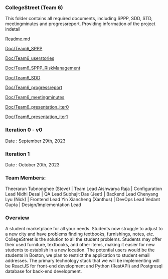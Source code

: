 ### CollegeStreet (Team 6)
This folder contains all required documents, including SPPP, SDD, STD, meetingminutes and progressreport.
Providing information of the project indetail

[Readme.md](https://github.com/BUMETCS673/CS673F23TEAM6/blob/main/doc/Readme.md)

[Doc/Team6_SPPP](https://github.com/BUMETCS673/CS673F23TEAM6/blob/main/doc/Team6_SPPP%20(v2).pdf)

[Doc/Team6_userstories](https://github.com/BUMETCS673/CS673F23TEAM6/blob/main/doc/Team6_userstories.pdf)

[Doc/Team6_SPPP_RiskManagement](https://github.com/BUMETCS673/CS673F23TEAM6/blob/main/doc/Team6_SPPP_RiskManagement.xlsx)

[Doc/Team6_SDD](https://github.com/BUMETCS673/CS673F23TEAM6/blob/main/doc/Team6_SDD.pdf)

[Doc/Team6_progressreport](https://github.com/BUMETCS673/CS673F23TEAM6/blob/main/doc/Team6_ProgressReport%20(updated).xlsx)

[Doc/Team6_meetingminutes](https://github.com/BUMETCS673/CS673F23TEAM6/blob/main/doc/Team6_MeetingMinutes%20(updated).pdf)

[Doc/Team6_presentation_iter0](https://github.com/BUMETCS673/CS673F23TEAM6/blob/main/doc/Team6_presentation_iter0.pptx)

[Doc/Team6_presentation_iter1](https://github.com/BUMETCS673/CS673F23TEAM6/blob/main/doc/Team6_presentation_iter1.pdf)

### Iteration 0 - v0
Date : September 29th, 2023

### Iteration 1
Date : October 20th, 2023

### Team Members:
Theerarun Tubnonghee (Steve) | Team Lead
Aishwarya Raja | Configuration Lead
Nidhi Desai | QA Lead
Subhajit Das (Jeet) | Backend Lead
Chenyang Lyu (Nick) | Frontend Lead
Yin Xiancheng (Xanthus) | DevOps Lead
Vedant Gupta | Design/Implementation Lead

### Overview 
A student marketplace for all your needs. Students now struggle to adjust to a new city and have problems finding textbooks, furnishings, notes, etc. 
CollegeStreet is the solution to all the student problems. Students may offer their used furniture, textbooks, and other items, making it easier for new students to establish in a new location. 
The potential users would be the students in Boston, we plan to restrict the application to student email addresses. 
The primary technology stack that we will be implementing will be ReactJS for front-end development and Python (RestAPI) and Postgresql database for back-end development. 
